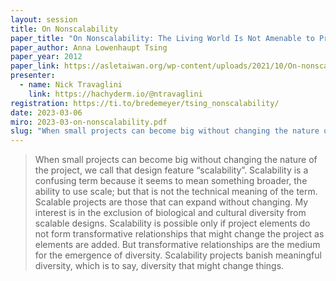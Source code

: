```yaml
---
layout: session
title: On Nonscalability
paper_title: "On Nonscalability: The Living World Is Not Amenable to Precision-Nested Scales"
paper_author: Anna Lowenhaupt Tsing
paper_year: 2012
paper_link: https://asletaiwan.org/wp-content/uploads/2021/10/On-nonscalability.pdf
presenter:
  - name: Nick Travaglini
    link: https://hachyderm.io/@ntravaglini
registration: https://ti.to/bredemeyer/tsing_nonscalability/
date: 2023-03-06
miro: 2023-03-on-nonscalability.pdf
slug: "When small projects can become big without changing the nature of the project, we call that design feature “scalability”. Scalability is a confusing term because it seems to mean something broader, the ability to use scale; but that is not the technical meaning of the term. Scalable projects are those that can expand without changing."
---
```


> When small projects can become big without changing the nature of the project, we call that design feature “scalability”. Scalability is a confusing term because it seems to mean something broader, the ability to use scale; but that is not the technical meaning of the term. Scalable projects are those that can expand without changing.
> My interest is in the exclusion of biological and cultural diversity from scalable designs. Scalability is possible only if project elements do not form transformative relationships that might change the project as elements are added.
> But transformative relationships are the medium for the emergence of diversity. Scalability projects banish meaningful diversity, which is to say, diversity that might change things.
